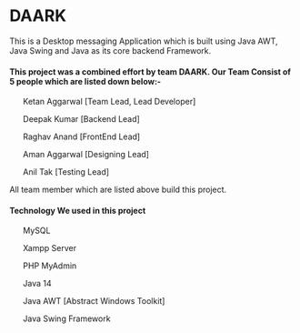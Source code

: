 # DAARK
This is a Desktop messaging Application which is built using Java AWT, Java Swing and Java as its core backend Framework.

<h4>This project was a combined effort by team DAARK. Our Team Consist of 5 people which are listed down below:-</h4>

<ol>Ketan Aggarwal [Team Lead, Lead Developer]</ol>
<ol>Deepak Kumar [Backend Lead]</ol>
<ol>Raghav Anand [FrontEnd Lead]</ol>
<ol>Aman Aggarwal [Designing Lead]</ol>
<ol>Anil Tak [Testing Lead]</ol>
All team member which are listed above build this project.

<h4>Technology We used in this project</h4>
<ol>MySQL</ol>
<ol>Xampp Server</ol>
<ol>PHP MyAdmin</ol>
<ol>Java 14</ol>
<ol>Java AWT [Abstract Windows Toolkit]</ol>
<ol>Java Swing Framework</ol>
